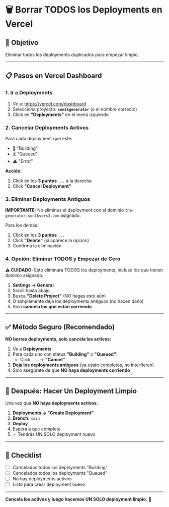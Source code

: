 # 🗑️ Borrar TODOS los Deployments en Vercel

## 🎯 Objetivo

Eliminar todos los deployments duplicados para empezar limpio.

---

## 📋 Pasos en Vercel Dashboard

### 1. Ir a Deployments

1. Ve a: https://vercel.com/dashboard
2. Selecciona proyecto: **`son1kgenerator`** (o el nombre correcto)
3. Click en **"Deployments"** en el menú izquierdo

### 2. Cancelar Deployments Activos

Para cada deployment que esté:
- 🔄 "Building"
- ⏳ "Queued"
- ⚠️ "Error"

**Acción:**
1. Click en los **3 puntos** `...` a la derecha
2. Click **"Cancel Deployment"**

### 3. Eliminar Deployments Antiguos

**IMPORTANTE:** No elimines el deployment con el dominio `the-generator.son1kvers3.com` asignado.

Para los demás:
1. Click en los **3 puntos** `...`
2. Click **"Delete"** (si aparece la opción)
3. Confirma la eliminación

### 4. Opción: Eliminar TODOS y Empezar de Cero

**⚠️ CUIDADO:** Esto eliminará TODOS los deployments, incluso los que tienen dominio asignado.

1. **Settings → General**
2. Scroll hasta abajo
3. Busca **"Delete Project"** (NO hagas esto aún)
4. O simplemente deja los deployments antiguos (no hacen daño)
5. Solo **cancela los que están corriendo**

---

## ✅ Método Seguro (Recomendado)

**NO borres deployments, solo cancela los activos:**

1. Ve a **Deployments**
2. Para cada uno con status **"Building"** o **"Queued"**:
   - Click `...` → **"Cancel"**
3. **Deja los deployments antiguos** (ya están completos, no interfieren)
4. Solo asegúrate de que **NO haya deployments corriendo**

---

## 🚀 Después: Hacer Un Deployment Limpio

Una vez que **NO haya deployments activos**:

1. **Deployments → "Create Deployment"**
2. **Branch:** `main`
3. **Deploy**
4. Espera a que complete
5. ✅ Tendrás UN SOLO deployment nuevo

---

## 📝 Checklist

- [ ] Cancelados todos los deployments "Building"
- [ ] Cancelados todos los deployments "Queued"
- [ ] No hay deployments activos
- [ ] Listo para crear deployment nuevo

---

**Cancela los activos y luego hacemos UN SOLO deployment limpio.** 🧹

